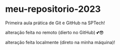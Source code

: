 # meu-repositorio-2023
Primeira aula prática de Git e GitHub na SPTech!

alteração feita no remoto (dierto no GitHub) 💕😎

alteração feita localmente (direto na minha máquina)!


